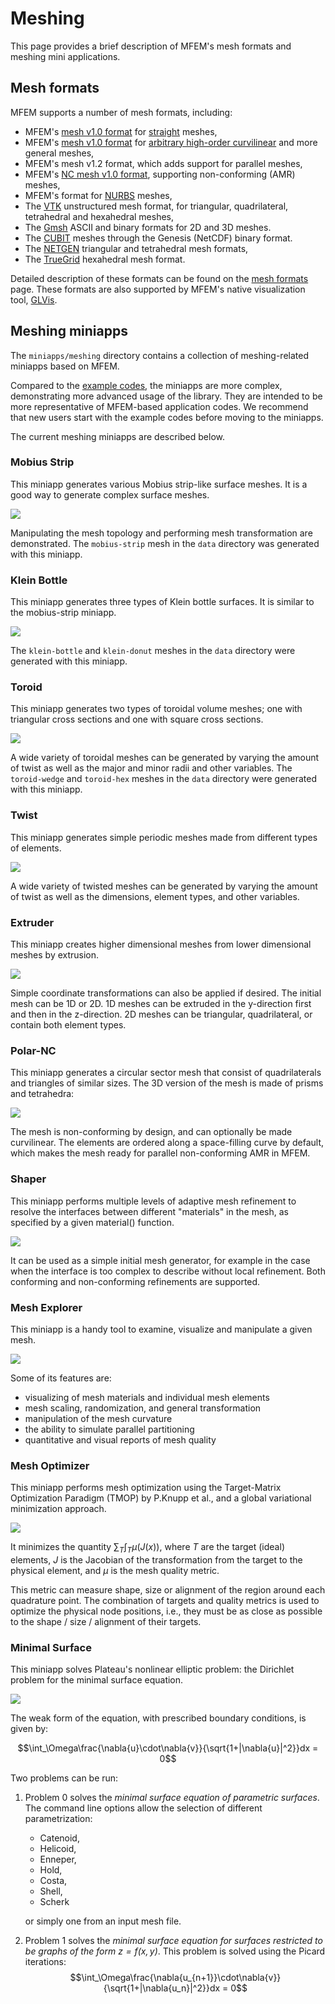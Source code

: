# Meshing

This page provides a brief description of MFEM's mesh formats and meshing mini applications.

## Mesh formats

MFEM supports a number of mesh formats, including:

  - MFEM's [mesh v1.0 format](mesh-formats.md#mfem-mesh-v10) for [straight](mesh-formats.md#straight-meshes) meshes,
  - MFEM's [mesh v1.0 format](mesh-formats.md#curvilinear-and-more-general-meshes) for [arbitrary high-order curvilinear](mesh-format-v1.x.md) and more general meshes,
  - MFEM's mesh v1.2 format, which adds support for parallel meshes,
  - MFEM's [NC mesh v1.0 format](mesh-formats.md#mfem-nc-mesh-v10), supporting non-conforming (AMR) meshes,
  - MFEM's format for [NURBS](mesh-formats.md#nurbs-meshes) meshes,
  - The [VTK](mesh-formats.md#curvilinear-vtk-meshes) unstructured mesh format, for triangular, quadrilateral, tetrahedral and hexahedral meshes,
  - The [Gmsh](http://gmsh.info/) ASCII and binary formats for 2D and 3D meshes.
  - The [CUBIT](https://cubit.sandia.gov/) meshes through the Genesis (NetCDF) binary format.
  - The [NETGEN](http://sourceforge.net/projects/netgen-mesher/) triangular and tetrahedral mesh formats,
  - The [TrueGrid](http://www.truegrid.com/) hexahedral mesh format.

Detailed description of these formats can be found on the [mesh formats](mesh-formats.md) page. These formats are also supported by MFEM's native visualization tool, [GLVis](http://glvis.org/).

## Meshing miniapps

The `miniapps/meshing` directory contains a collection of meshing-related miniapps based on MFEM.

Compared to the [example codes](examples.md), the miniapps are more complex,
demonstrating more advanced usage of the library. They are intended to be more
representative of MFEM-based application codes. We recommend that new users
start with the example codes before moving to the miniapps.

The current meshing miniapps are described below.

### Mobius Strip

This miniapp generates various Mobius strip-like surface meshes. It is a good
way to generate complex surface meshes.

<a href="https://glvis.org/live/?stream=../data/mobius-strip.saved" target="_blank">
<img src="../img/examples/mobius-strip.png">
</a>

Manipulating the mesh topology and
performing mesh transformation are demonstrated. The `mobius-strip` mesh in the
`data` directory was generated with this miniapp.

### Klein Bottle

This miniapp generates three types of Klein bottle surfaces. It is similar to
the mobius-strip miniapp.

<a href="https://glvis.org/live/?stream=../data/klein-bottle.saved" target="_blank">
<img src="../img/examples/klein-bottle.png">
</a>

The `klein-bottle` and `klein-donut` meshes in the
`data` directory were generated with this miniapp.

### Toroid

This miniapp generates two types of toroidal volume meshes; one with
triangular cross sections and one with square cross sections.

![](img/examples/toroid-wedge.png)

A wide variety of toroidal meshes can be generated by varying the
amount of twist as well as the major and minor radii and other
variables.  The `toroid-wedge` and `toroid-hex` meshes in the `data` directory
were generated with this miniapp.

### Twist

This miniapp generates simple periodic meshes made from different types of
elements.

![](img/examples/twist-wedge.png)

A wide variety of twisted meshes can be generated by varying the
amount of twist as well as the dimensions, element types, and other
variables.

### Extruder

This miniapp creates higher dimensional meshes from lower dimensional meshes
by extrusion.

![](img/examples/extruded-star.png)

Simple coordinate transformations can also be applied if desired.  The initial
mesh can be 1D or 2D. 1D meshes can be extruded in the y-direction first and
then in the z-direction.  2D meshes can be triangular, quadrilateral, or
contain both element types.

### Polar-NC

This miniapp generates a circular sector mesh that consist of quadrilaterals
and triangles of similar sizes. The 3D version of the mesh is made of prisms
and tetrahedra:

![](img/examples/polar-nc.png)

The mesh is non-conforming by design, and can optionally be
made curvilinear. The elements are ordered along a space-filling curve by
default, which makes the mesh ready for parallel non-conforming AMR in MFEM.


### Shaper

This miniapp performs multiple levels of adaptive mesh refinement to resolve the
interfaces between different "materials" in the mesh, as specified by a given
material() function.

<a href="https://glvis.org/live/?stream=../data/shaper.saved" target="_blank">
<img src="../img/examples/shaper.png">
</a>

It can be used as a simple initial mesh generator, for example in the case when
the interface is too complex to describe without local refinement. Both
conforming and non-conforming refinements are supported.

### Mesh Explorer

This miniapp is a handy tool to examine, visualize and manipulate a given
mesh.

<a href="https://glvis.org/live/?stream=../data/mesh-explorer.saved" target="_blank">
<img src="../img/examples/mesh-explorer.png">
</a>

Some of its features are:

- visualizing of mesh materials and individual mesh elements
- mesh scaling, randomization, and general transformation
- manipulation of the mesh curvature
- the ability to simulate parallel partitioning
- quantitative and visual reports of mesh quality

### Mesh Optimizer

This miniapp performs mesh optimization using the Target-Matrix Optimization
Paradigm (TMOP) by P.Knupp et al., and a global variational minimization
approach.

![](img/examples/mesh-optimizer.png)

It minimizes the quantity $\sum_T \int_T \mu(J(x))$, where $T$ are the target
(ideal) elements, $J$ is the Jacobian of the transformation from the target
to the physical element, and $\mu$ is the mesh quality metric.

This metric can measure shape, size or alignment of the region around each
quadrature point. The combination of targets and quality metrics is used to
optimize the physical node positions, i.e., they must be as close as possible to
the shape / size / alignment of their targets.

### Minimal Surface

This miniapp solves Plateau's nonlinear elliptic problem: the Dirichlet problem for the minimal surface equation.

[![](img/examples/min-surf-costa-amr-small.png)](img/examples/min-surf-costa-amr.png)

The weak form of the equation, with prescribed boundary conditions, is given by:

$$\int_\Omega\frac{\nabla{u}\cdot\nabla{v}}{\sqrt{1+|\nabla{u}|^2}}dx = 0$$

Two problems can be run:

1. Problem 0 solves the *minimal surface equation of parametric surfaces*.
   The command line options allow the selection of different parametrization:

    - Catenoid,
    - Helicoid,
    - Enneper,
    - Hold,
    - Costa,
    - Shell,
    - Scherk

    or simply one from an input mesh file.

2. Problem 1 solves the *minimal surface equation for surfaces restricted to be graphs of the form $z=f(x,y)$*.
   This problem is solved using the Picard iterations: $$\int_\Omega\frac{\nabla{u_{n+1}}\cdot\nabla{v}}{\sqrt{1+|\nabla{u_n}|^2}}dx = 0$$

<script type="text/x-mathjax-config">MathJax.Hub.Config({TeX: {equationNumbers: {autoNumber: "all"}}, tex2jax: {inlineMath: [['$','$']]}});</script>
<script type="text/javascript" src="https://cdnjs.cloudflare.com/ajax/libs/mathjax/2.7.2/MathJax.js?config=TeX-AMS_HTML"></script>
